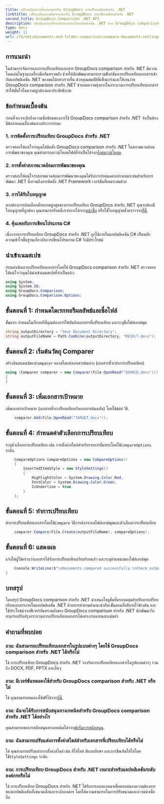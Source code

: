 ```yaml
---
title: เปรียบเทียบการตั้งค่าเอกสารใน GroupDocs การเปรียบเทียบสำหรับ .NET
linktitle: เปรียบเทียบการตั้งค่าเอกสารใน GroupDocs การเปรียบเทียบสำหรับ .NET
second_title: GroupDocs.Comparison .NET API
description: ปรับปรุงการเปรียบเทียบเอกสารในแอปพลิเคชัน .NET ด้วย GroupDocs comparison เปรียบเทียบเอกสารได้อย่างง่ายดายด้วยคุณสมบัติขั้นสูง
type: docs
weight: 11
url: /th/net/documents-and-folder-comparison/compare-documents-settings-dotnet/
---
```

## การแนะนำ
ในด้านการจัดการและการเปรียบเทียบเอกสาร GroupDocs comparison สำหรับ .NET มีความโดดเด่นในฐานะเครื่องมืออันทรงพลัง ช่วยให้นักพัฒนาสามารถรวมฟังก์ชันการเปรียบเทียบเอกสารเข้ากับแอปพลิเคชัน .NET ของตนได้อย่างราบรื่น ด้วยคุณสมบัติที่แข็งแกร่งและใช้งานง่าย GroupDocs comparison สำหรับ .NET ช่วยลดความยุ่งยากในกระบวนการเปรียบเทียบเอกสาร ทำให้มั่นใจในความถูกต้องและประสิทธิภาพ
## ข้อกำหนดเบื้องต้น
ก่อนที่จะเจาะลึกถึงความซับซ้อนของการใช้ GroupDocs comparison สำหรับ .NET จำเป็นต้องมีข้อกำหนดเบื้องต้นบางประการก่อน:
### 1. การติดตั้งการเปรียบเทียบ GroupDocs สำหรับ .NET
 ตรวจสอบให้แน่ใจว่าคุณได้ติดตั้ง GroupDocs comparison สำหรับ .NET ในสภาพแวดล้อมการพัฒนาของคุณ คุณสามารถดาวน์โหลดไฟล์ที่จำเป็นได้จาก[ลิ้งค์ดาวน์โหลด](https://releases.groupdocs.com/comparison/net/).
### 2. การตั้งค่าสภาพแวดล้อมการพัฒนาของคุณ
ตรวจสอบให้แน่ใจว่าสภาพแวดล้อมการพัฒนาของคุณได้รับการกำหนดค่าอย่างเหมาะสมสำหรับการพัฒนา .NET ซึ่งรวมถึงการติดตั้ง .NET Framework เวอร์ชันที่เหมาะสมด้วย
### 3. การได้รับใบอนุญาต
หากต้องการปลดล็อกศักยภาพสูงสุดของการเปรียบเทียบ GroupDocs สำหรับ .NET คุณจะต้องมีใบอนุญาตที่ถูกต้อง คุณสามารถรับหนึ่งรายการได้จาก[หน้าซื้อ](https://purchase.groupdocs.com/buy) หรือใช้ใบอนุญาตชั่วคราวจาก[ที่นี่](https://purchase.groupdocs.com/temporary-license/).
### 4. คุ้นเคยกับการเขียนโปรแกรม C#
เนื่องจากการเปรียบเทียบ GroupDocs สำหรับ .NET ถูกใช้ภายในแอปพลิเคชัน C# เป็นหลัก ความเข้าใจพื้นฐานเกี่ยวกับการเขียนโปรแกรม C# จึงมีประโยชน์

## นำเข้าเนมสเปซ
ก่อนดำเนินการเปรียบเทียบเอกสารโดยใช้ GroupDocs comparison สำหรับ .NET ตรวจสอบให้แน่ใจว่าคุณได้นำเข้าเนมสเปซที่จำเป็นแล้ว:
```csharp
using System;
using System.IO;
using GroupDocs.Comparison;
using GroupDocs.Comparison.Options;
```
## ขั้นตอนที่ 1: กำหนดไดเรกทอรีผลลัพธ์และชื่อไฟล์
ขั้นแรก กำหนดไดเร็กทอรีที่คุณต้องการให้บันทึกเอกสารที่เปรียบเทียบ และระบุชื่อไฟล์เอาต์พุต
```csharp
string outputDirectory = "Your Document Directory";
string outputFileName = Path.Combine(outputDirectory, "RESULT.docx");
```
## ขั้นตอนที่ 2: เริ่มต้นวัตถุ Comparer
 สร้างอินสแตนซ์ของ`Comparer` คลาสโดยส่งเอกสารต้นทาง (เอกสารที่จะทำการเปรียบเทียบ)
```csharp
using (Comparer comparer = new Comparer(File.OpenRead("SOURCE.docx")))
{
}
```
## ขั้นตอนที่ 3: เพิ่มเอกสารเป้าหมาย
 เพิ่มเอกสารเป้าหมาย (เอกสารที่จะเปรียบเทียบกับเอกสารต้นฉบับ) โดยใช้`Add` วิธี.
```csharp
    comparer.Add(File.OpenRead("TARGET.docx"));
```
## ขั้นตอนที่ 4: กำหนดค่าตัวเลือกการเปรียบเทียบ
 ระบุตัวเลือกการเปรียบเทียบ เช่น การตั้งค่าสไตล์สำหรับรายการที่แทรกโดยใช้`CompareOptions` ระดับ.
```csharp
    CompareOptions compareOptions = new CompareOptions()
    {
        InsertedItemStyle = new StyleSettings()
        {
            HighlightColor = System.Drawing.Color.Red,
            FontColor = System.Drawing.Color.Green,
            IsUnderline = true
        }
    };
```
## ขั้นตอนที่ 5: ทำการเปรียบเทียบ
 ทำการเปรียบเทียบเอกสารโดยใช้`Compare` วิธีการส่งกระแสไฟล์เอาต์พุตและตัวเลือกการเปรียบเทียบ
```csharp
    comparer.Compare(File.Create(outputFileName), compareOptions);
```
## ขั้นตอนที่ 6: แสดงผล
แจ้งให้ผู้ใช้ทราบว่าเอกสารได้รับการเปรียบเทียบเรียบร้อยแล้ว และระบุตำแหน่งของไฟล์เอาต์พุต
```csharp
    Console.WriteLine($"\nDocuments compared successfully.\nCheck output in {Directory.GetCurrentDirectory()}.");
}
```

## บทสรุป
โดยสรุป GroupDocs comparison สำหรับ .NET นำเสนอโซลูชันที่ครอบคลุมสำหรับการเปรียบเทียบเอกสารภายในแอปพลิเคชัน .NET ด้วยการทำตามคำแนะนำทีละขั้นตอนที่อธิบายไว้ข้างต้น และใช้ประโยชน์จากฟีเจอร์อันทรงพลังของ GroupDocs comparison สำหรับ .NET นักพัฒนาจึงสามารถปรับปรุงกระบวนการเปรียบเทียบเอกสารได้อย่างง่ายดายและแม่นยำ
## คำถามที่พบบ่อย
### ถาม: ฉันสามารถเปรียบเทียบเอกสารในรูปแบบต่างๆ โดยใช้ GroupDocs comparison สำหรับ .NET ได้หรือไม่
ใช่ การเปรียบเทียบ GroupDocs สำหรับ .NET รองรับการเปรียบเทียบเอกสารในรูปแบบต่างๆ รวมถึง DOCX, PDF, PPTX และอื่นๆ
### ถาม: มีเวอร์ชันทดลองใช้สำหรับ GroupDocs comparison สำหรับ .NET หรือไม่
 ใช่ คุณสามารถทดลองใช้ฟรีได้จาก[ที่นี่](https://releases.groupdocs.com/).
### ถาม: ฉันจะได้รับการสนับสนุนทางเทคนิคสำหรับ GroupDocs comparison สำหรับ .NET ได้อย่างไร
 คุณสามารถขอการสนับสนุนทางเทคนิคได้จาก[ฟอรั่มการสนับสนุน](https://forum.groupdocs.com/c/comparison/12).
### ถาม: ฉันสามารถปรับแต่งการตั้งค่าสไตล์สำหรับเอกสารที่เปรียบเทียบได้หรือไม่
 ได้ คุณสามารถปรับแต่งการตั้งค่าสไตล์ เช่น สีไฮไลต์ สีแบบอักษร และการขีดเส้นใต้ได้โดยใช้`StyleSettings` ระดับ.
### ถาม: การเปรียบเทียบ GroupDocs สำหรับ .NET เหมาะสำหรับแอปพลิเคชันระดับองค์กรหรือไม่
ใช่ การเปรียบเทียบ GroupDocs สำหรับ .NET ได้รับการออกแบบมาเพื่อตอบสนองความต้องการของแอปพลิเคชันทั้งขนาดเล็กและระดับองค์กร โดยให้ความสามารถในการปรับขนาดและความน่าเชื่อถือ